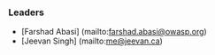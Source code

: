 ### Leaders
* [Farshad Abasi] (mailto:farshad.abasi@owasp.org)
* [Jeevan Singh] (mailto:me@jeevan.ca)